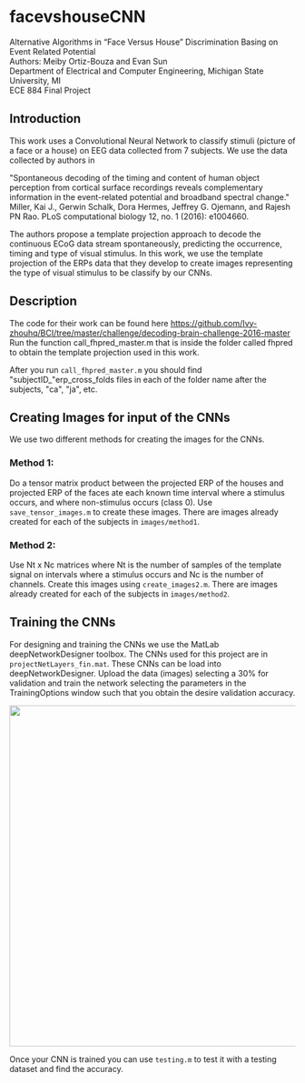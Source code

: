 # facevshouseCNN

Alternative Algorithms in “Face Versus House” Discrimination Basing on Event Related Potential\
Authors: Meiby Ortiz-Bouza and Evan Sun\
Department of Electrical and Computer Engineering, Michigan State University, MI\
ECE 884 Final Project

## Introduction
This work uses a Convolutional Neural Network to classify stimuli (picture of a face or a house) on EEG data collected from 7 subjects.
We use the data collected by authors in 

"Spontaneous decoding of the timing and content of human object perception from cortical surface recordings reveals complementary information in the event-related potential and broadband spectral change." Miller, Kai J., Gerwin Schalk, Dora Hermes, Jeffrey G. Ojemann, and Rajesh PN Rao.  PLoS computational biology 12, no. 1 (2016): e1004660.

The authors propose a template projection approach to decode the continuous ECoG data stream spontaneously, predicting the occurrence, timing and type of visual stimulus. In this work, we use the template projection of the ERPs data that they develop to create images representing the type of visual stimulus to be classify by our CNNs.


## Description

The code for their work can be found here https://github.com/Ivy-zhouhq/BCI/tree/master/challenge/decoding-brain-challenge-2016-master
Run the function call_fhpred_master.m that is inside the folder called fhpred to obtain the template projection used in this work.

After you run ```call_fhpred_master.m``` you should find  "subjectID_"erp_cross_folds files in each of the folder name after the subjects, "ca", "ja", etc.

## Creating Images for input of the CNNs

We use two different methods for creating the images for the CNNs.

### Method 1: 
Do a tensor matrix product between the projected ERP of the houses and projected ERP of the faces ate each known time interval where a stimulus occurs, and where non-stimulus occurs (class 0).
Use ```save_tensor_images.m``` to create these images. There are images already created for each of the subjects in ```images/method1```.

### Method 2:
Use Nt x Nc matrices where Nt is the number of samples of the template signal on intervals where a stimulus occurs and Nc is the number of channels.
Create this images using ```create_images2.m```. There are images already created for each of the subjects in ```images/method2```.

## Training the CNNs
For designing and training the CNNs we use the MatLab deepNetworkDesigner toolbox. The CNNs used for this project are in ```projectNetLayers_fin.mat```. These CNNs can be load into deepNetworkDesigner. Upload the data (images) selecting a 30% for validation and train the network selecting the parameters in the TrainingOptions window such that you obtain the desire validation accuracy.

<img src="https://user-images.githubusercontent.com/92049169/167004233-3c117e4b-bbb3-4715-9b17-8fd45f985bc8.png" width="600">

Once your CNN is trained you can use ```testing.m``` to test it with a testing dataset and find the accuracy.



